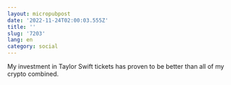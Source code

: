 ```yaml
---
layout: micropubpost
date: '2022-11-24T02:00:03.555Z'
title: ''
slug: '7203'
lang: en
category: social
---
```

My investment in Taylor Swift tickets has proven to be better than all of my crypto combined. 
